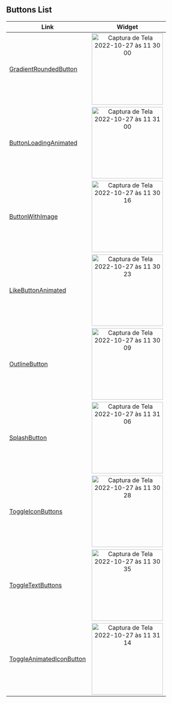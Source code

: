 

## Buttons List



| Link   | Widget |
| ------------- | :----------: | 
| [GradientRoundedButton](https://github.com/VinniciusJesus/flutter-catalog/blob/master/lib/buttons/gradient_rounded_button.dart) | <img width="190" alt="Captura de Tela 2022-10-27 às 11 30 00" src="https://user-images.githubusercontent.com/57817746/198318346-a98eeff6-4ea1-4607-b189-29606247caac.png">|
| [ButtonLoadingAnimated](https://github.com/VinniciusJesus/flutter-catalog/blob/master/lib/buttons/button_loading_animated.dart) | <img width="190" alt="Captura de Tela 2022-10-27 às 11 31 00" src="https://user-images.githubusercontent.com/57817746/198317681-9a5b6bf3-847a-44c7-b127-e861679cb280.png">|
| [ButtonWithImage](https://github.com/VinniciusJesus/flutter-catalog/blob/master/lib/buttons/button_with_image.dart) | <img width="190" alt="Captura de Tela 2022-10-27 às 11 30 16" src="https://user-images.githubusercontent.com/57817746/198322361-19d3c6e7-99fc-4499-ad91-77dc97f2d6c2.png">|
| [LikeButtonAnimated](https://github.com/VinniciusJesus/flutter-catalog/blob/master/lib/buttons/like_button_animated.dart) | <img width="190" alt="Captura de Tela 2022-10-27 às 11 30 23" src="https://user-images.githubusercontent.com/57817746/198323083-f48b2ea8-d496-40b0-808c-e115e9aace0d.png">|
| [OutlineButton](https://github.com/VinniciusJesus/flutter-catalog/blob/master/lib/buttons/outline_button.dart) | <img width="190" alt="Captura de Tela 2022-10-27 às 11 30 09" src="https://user-images.githubusercontent.com/57817746/198323777-290c3cc3-351c-4142-9e96-447388318624.png">|
| [SplashButton](https://github.com/VinniciusJesus/flutter-catalog/blob/master/lib/buttons/splash_button.dart) | <img width="190" alt="Captura de Tela 2022-10-27 às 11 31 06" src="https://user-images.githubusercontent.com/57817746/198346231-f29ae99f-dc58-4327-88d2-7a5dda7ff50c.png">|
| [ToggleIconButtons](https://github.com/VinniciusJesus/flutter-catalog/blob/master/lib/buttons/toggle_icon_buttons.dart) | <img width="190" alt="Captura de Tela 2022-10-27 às 11 30 28" src="https://user-images.githubusercontent.com/57817746/198346464-eb16ac63-cdbb-4779-b493-2044c08a742f.png">|
| [ToggleTextButtons](https://github.com/VinniciusJesus/flutter-catalog/blob/master/lib/buttons/toggle_text_buttons.dart) | <img width="190" alt="Captura de Tela 2022-10-27 às 11 30 35" src="https://user-images.githubusercontent.com/57817746/198346851-b9be21ea-20a3-46e0-9532-844ffd633e4e.png">
|[ToggleAnimatedIconButton](https://github.com/VinniciusJesus/flutter-catalog/blob/master/lib/buttons/togle_animated_icon_button.dart) | <img width="190" alt="Captura de Tela 2022-10-27 às 11 31 14" src="https://user-images.githubusercontent.com/57817746/198347146-908782fe-c2c4-408d-b19b-7de34fc7d967.png">
